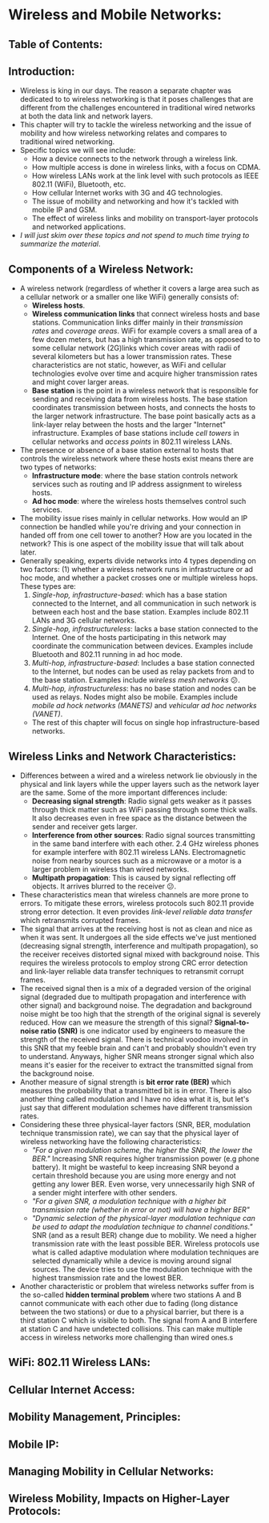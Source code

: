 # Wireless and Mobile Networks:

## Table of Contents:

## Introduction:
- Wireless is king in our days. The reason a separate chapter was dedicated to to wireless networking is that it poses challenges that are different from the challenges encountered in traditional wired networks at both the data link and network layers. 
- This chapter will try to tackle the wireless networking and the issue of mobility and how wireless networking relates and compares to traditional wired networking. 
- Specific topics we will see include:
	- How a device connects to the network through a wireless link.
	- How multiple access is done in wireless links, with a focus on CDMA.
	- How wireless LANs work at the link level with such protocols as IEEE 802.11 (WiFi), Bluetooth, etc.
	- How cellular Internet works with 3G and 4G technologies.
	- The issue of mobility and networking and how it's tackled with mobile IP and GSM.
	- The effect of wireless links and mobility on transport-layer protocols and networked applications. 
- *I will just skim over these topics and not spend to much time trying to summarize the material*.

## Components of a Wireless Network:
- A wireless network (regardless of whether it covers a large area such as a cellular network or a smaller one like WiFi) generally consists of:
	- **Wireless hosts**.
	- **Wireless communication links** that connect wireless hosts and base stations. Communication links differ mainly in their *transmission rates* and *coverage areas*. WiFi for example covers a small area of a few dozen meters, but has a high transmission rate, as opposed to to some cellular network (2G)links which cover areas with radii of several kilometers but has a lower transmission rates. These characteristics are not static, however, as WiFi and cellular technologies evolve over time and acquire higher transmission rates and might cover larger areas. 
	- **Base station** is the point in a wireless network that is responsible for sending and receiving data from wireless hosts. The base station coordinates transmission between hosts, and connects the hosts to the larger network infrastructure. The base point basically acts as a link-layer relay between the hosts and the larger "Internet" infrastructure. Examples of base stations include *cell towers* in cellular networks and *access points* in 802.11 wireless LANs. 
- The presence or absence of a base station external to hosts that controls the wireless network where these hosts exist means there are two types of networks:
	- **Infrastructure mode**: where the base station controls network services such as routing and IP address assignment to wireless hosts.
	- **Ad hoc mode**: where the wireless hosts themselves control such services.
- The mobility issue rises mainly in cellular networks. How would an IP connection be handled while you're driving and your connection in handed off from one cell tower to another? How are you located in the network? This is one aspect of the mobility issue that will talk about later. 
- Generally speaking, experts divide networks into 4 types depending on two factors: (1) whether a wireless network runs in infrastructure or ad hoc mode, and whether a packet crosses one or multiple wireless hops. These types are:
	1. *Single-hop, infrastructure-based*: which has a base station  connected to the Internet, and all communication in such network is between each host and the base station. Examples include 802.11 LANs and 3G cellular networks.
	2. *Single-hop, infrastructureless*: lacks a base station connected to the Internet. One of the hosts participating in this network may coordinate the communication between devices. Examples include Bluetooth and 802.11 running in ad hoc mode.
	3. *Multi-hop, infrastructure-based*: Includes a base station connected to the Internet, but nodes can be used as relay packets from and to the base station. Examples include *wireless mesh networks* :confused:.
	4. *Multi-hop, infrastructureless*: has no base station and nodes can be used as relays. Nodes might also be mobile. Examples include *mobile ad hock networks (MANETS)* and *vehicular ad hoc networks (VANET)*.
	- The rest of this chapter will focus on single hop infrastructure-based networks. 

## Wireless Links and Network Characteristics:
- Differences between a wired and a wireless network lie obviously in the physical and link layers while the upper layers such as the network layer are the same. Some of the more important differences include: 
	- **Decreasing signal strength**: Radio signal gets weaker as it passes through thick matter such as WiFi passing through some thick walls. It also decreases even in free space as the distance between the sender and receiver gets larger. 
	- **Interference from other sources**: Radio signal sources transmitting in the same band interfere with each other. 2.4 GHz wireless phones for example interfere with 802.11 wireless LANs. Electromagnetic noise from nearby sources such as a microwave or a motor is a larger problem in wireless than wired networks.
	- **Multipath propagation**: This is caused by signal reflecting off objects. It arrives blurred to the receiver :confused:.
- These characteristics mean that wireless channels are more prone to errors. To mitigate these errors, wireless protocols such 802.11 provide strong error detection. It even provides *link-level reliable data transfer* which retransmits corrupted frames.
- The signal that arrives at the receiving host is not as clean and nice as when it was sent. It undergoes all the side effects we've just mentioned (decreasing signal strength, interference and multipath propagation), so the receiver receives distorted signal mixed with background noise. This requires the wireless protocols to employ strong CRC error detection and link-layer reliable data transfer techniques to retransmit corrupt frames.
- The received signal then is a mix of a degraded version of the original signal (degraded due to multipath propagation and interference with other signal) and background noise. The degradation and background noise might be too high that the strength of the original signal is severely reduced. How can we measure the strength of this signal? **Signal-to-noise ratio (SNR)** is one indicator used by engineers to measure the strength of the received signal. There is technical voodoo involved in this SNR that my feeble brain and can't and probably shouldn't even try to understand. Anyways, higher SNR means stronger signal which also means it's easier for the receiver to extract the transmitted signal from the background noise.
- Another measure of signal strength is **bit error rate (BER)** which measures the probability that a transmitted bit is in error. There is also another thing called modulation and I have no idea what it is, but let's just say that different modulation schemes have different transmission rates.
- Considering these three physical-layer factors (SNR, BER, modulation technique transmission rate), we can say that the physical layer of wireless networking have the following characteristics:
	- *"For a given modulation scheme, the higher the SNR, the lower the BER."* Increasing SNR requires higher transmission power (e.g phone battery). It might be wasteful to keep increasing SNR beyond a certain threshold because you are using more energy and not getting any lower BER. Even worse, very unnecessarily high SNR of a sender might interfere with other senders.
	- *"For a given SNR, a modulation technique with a higher bit transmission rate (whether in error or not) will have a higher BER"*
	- *"Dynamic selection of the physical-layer modulation technique can be used to adapt the modulation technique to channel conditions."* SNR (and as a result BER) change due to mobility. We need a higher transmission rate with the least possible BER. Wireless protocols use what is called adaptive modulation where modulation techniques are selected dynamically while a device is moving around signal sources. The device tries to use the modulation technique with the highest transmission rate and the lowest BER. 
- Another characteristic or problem that wireless networks suffer from is the so-called **hidden terminal problem** where two stations A and B cannot communicate with each other due to fading (long distance between the two stations) or due to a physical barrier, but there is a third station C which is visible to both. The signal from A and B interfere at station C and have undetected collisions. This can make multiple access in wireless networks more challenging than wired ones.s

## WiFi: 802.11 Wireless LANs:
## Cellular Internet Access:
## Mobility Management, Principles:
## Mobile IP:
## Managing Mobility in Cellular Networks:
## Wireless Mobility, Impacts on Higher-Layer Protocols: